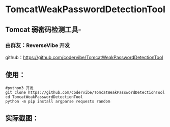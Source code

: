 

# TomcatWeakPasswordDetectionTool

## Tomcat 弱密码检测工具-

### 由群友：ReverseVibe 开发

github：https://github.com/codervibe/TomcatWeakPasswordDetectionTool

## 使用：

```
#python3 开发
git clone https://github.com/codervibe/TomcatWeakPasswordDetectionTool
cd TomcatWeakPasswordDetectionTool
python -m pip install argparse requests random

```

## 实际截图：



